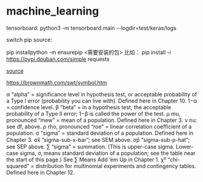 # machine_learning

tensorboard: python3 -m tensorboard.main --logdir=test/keras/logs

switch pip source:

pip installpython -m ensurepip
 <需要安装的包>
比如：
pip install -i https://pypi.douban.com/simple requests

[source](https://www.w3schools.com/python/python_ml_standard_deviation.asp)

https://brownmath.com/swt/symbol.htm

α “alpha” = significance level in hypothesis test, or acceptable probability of a Type I error (probability you can live with). Defined here in Chapter 10. 1−α = confidence level.
β “beta” = in a hypothesis test, the acceptable probability of a Type II error; 1−β is called the power of the test.
μ mu, pronounced “mew” = mean of a population. Defined here in Chapter 3.
ν nu: see df, above.
ρ rho, pronounced “roe” = linear correlation coefficient of a population.
σ “sigma” = standard deviation of a population. Defined here in Chapter 3.
σx̅ “sigma-sub-x-bar”; see SEM above.
σp̂ “sigma-sub-p-hat”; see SEP above.
∑ “sigma” = summation. (This is upper-case sigma. Lower-case sigma, σ, means standard deviation of a population; see the table near the start of this page.) See ∑ Means Add ’em Up in Chapter 1.
χ² “chi-squared” = distribution for multinomial experiments and contingency tables. Defined here in Chapter 12.
